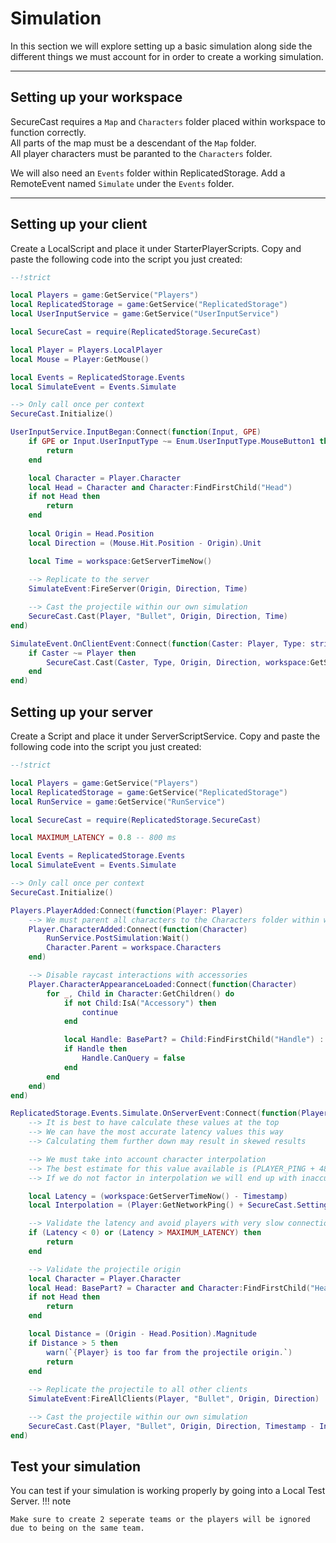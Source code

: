 # Simulation

In this section we will explore setting up a basic simulation along side the different things we must account for in order to create a working simulation.

---

## Setting up your workspace

SecureCast requires a `Map` and `Characters` folder placed within workspace to function correctly.<br>
All parts of the map must be a descendant of the `Map` folder. <br>
All player characters must be paranted to the `Characters` folder.

We will also need an `Events` folder within ReplicatedStorage.
Add a RemoteEvent named `Simulate` under the `Events` folder.

---

## Setting up your client

Create a LocalScript and place it under StarterPlayerScripts.
Copy and paste the following code into the script you just created:
``` lua title="Example client simulation" linenums="1"
--!strict

local Players = game:GetService("Players")
local ReplicatedStorage = game:GetService("ReplicatedStorage")
local UserInputService = game:GetService("UserInputService")

local SecureCast = require(ReplicatedStorage.SecureCast)

local Player = Players.LocalPlayer
local Mouse = Player:GetMouse()

local Events = ReplicatedStorage.Events
local SimulateEvent = Events.Simulate

--> Only call once per context
SecureCast.Initialize()

UserInputService.InputBegan:Connect(function(Input, GPE)
	if GPE or Input.UserInputType ~= Enum.UserInputType.MouseButton1 then
		return
	end

	local Character = Player.Character
	local Head = Character and Character:FindFirstChild("Head")
	if not Head then
		return
	end
	
	local Origin = Head.Position
	local Direction = (Mouse.Hit.Position - Origin).Unit

	local Time = workspace:GetServerTimeNow()
	
    --> Replicate to the server
	SimulateEvent:FireServer(Origin, Direction, Time)

    --> Cast the projectile within our own simulation
	SecureCast.Cast(Player, "Bullet", Origin, Direction, Time)
end)

SimulateEvent.OnClientEvent:Connect(function(Caster: Player, Type: string, Origin: Vector3, Direction: Vector3, PVInstance: PVInstance?, Modifer)
	if Caster ~= Player then
		SecureCast.Cast(Caster, Type, Origin, Direction, workspace:GetServerTimeNow(), PVInstance, Modifer)
	end
end)
```

## Setting up your server

Create a Script and place it under ServerScriptService.
Copy and paste the following code into the script you just created:
``` lua title="Example server simulation" linenums="1"
--!strict

local Players = game:GetService("Players")
local ReplicatedStorage = game:GetService("ReplicatedStorage")
local RunService = game:GetService("RunService")

local SecureCast = require(ReplicatedStorage.SecureCast)

local MAXIMUM_LATENCY = 0.8 -- 800 ms

local Events = ReplicatedStorage.Events
local SimulateEvent = Events.Simulate

--> Only call once per context
SecureCast.Initialize()

Players.PlayerAdded:Connect(function(Player: Player)
    --> We must parent all characters to the Characters folder within workspace
	Player.CharacterAdded:Connect(function(Character)
		RunService.PostSimulation:Wait()
		Character.Parent = workspace.Characters
	end)

    --> Disable raycast interactions with accessories
	Player.CharacterAppearanceLoaded:Connect(function(Character)
		for _, Child in Character:GetChildren() do
			if not Child:IsA("Accessory") then
				continue
			end

			local Handle: BasePart? = Child:FindFirstChild("Handle") :: BasePart
			if Handle then
				Handle.CanQuery = false
			end
		end
	end)
end)

ReplicatedStorage.Events.Simulate.OnServerEvent:Connect(function(Player: Player, Origin: Vector3, Direction: Vector3, Timestamp: number)
    --> It is best to have calculate these values at the top
    --> We can have the most accurate latency values this way
    --> Calculating them further down may result in skewed results

    --> We must take into account character interpolation
    --> The best estimate for this value available is (PLAYER_PING + 48 ms)
    --> If we do not factor in interpolation we will end up with inaccurate lag compensation

	local Latency = (workspace:GetServerTimeNow() - Timestamp)
	local Interpolation = (Player:GetNetworkPing() + SecureCast.Settings.Interpolation)

    --> Validate the latency and avoid players with very slow connections
	if (Latency < 0) or (Latency > MAXIMUM_LATENCY) then
		return
	end

    --> Validate the projectile origin
	local Character = Player.Character
	local Head: BasePart? = Character and Character:FindFirstChild("Head") :: BasePart
	if not Head then
		return
	end

	local Distance = (Origin - Head.Position).Magnitude
	if Distance > 5 then
		warn(`{Player} is too far from the projectile origin.`)
		return
	end
	
    --> Replicate the projectile to all other clients
	SimulateEvent:FireAllClients(Player, "Bullet", Origin, Direction)

    --> Cast the projectile within our own simulation
	SecureCast.Cast(Player, "Bullet", Origin, Direction, Timestamp - Interpolation)
end)
```

## Test your simulation

You can test if your simulation is working properly by going into a Local Test Server.
!!! note

    Make sure to create 2 seperate teams or the players will be ignored due to being on the same team.
